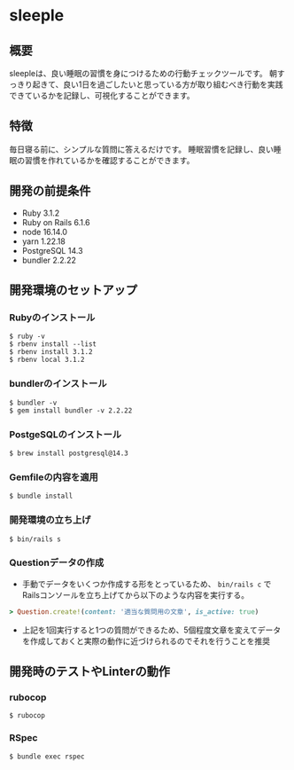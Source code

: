 # sleeple

## 概要
sleepleは、良い睡眠の習慣を身につけるための行動チェックツールです。
朝すっきり起きて、良い1日を過ごしたいと思っている方が取り組むべき行動を実践できているかを記録し、可視化することができます。

## 特徴
毎日寝る前に、シンプルな質問に答えるだけです。
睡眠習慣を記録し、良い睡眠の習慣を作れているかを確認することができます。

## 開発の前提条件
* Ruby 3.1.2
* Ruby on Rails 6.1.6
* node 16.14.0
* yarn 1.22.18
* PostgreSQL 14.3
* bundler 2.2.22

## 開発環境のセットアップ
### Rubyのインストール

```
$ ruby -v
$ rbenv install --list
$ rbenv install 3.1.2
$ rbenv local 3.1.2
```

### bundlerのインストール
```
$ bundler -v
$ gem install bundler -v 2.2.22
```

### PostgeSQLのインストール
```
$ brew install postgresql@14.3
```

### Gemfileの内容を適用

```
$ bundle install
```

### 開発環境の立ち上げ

```
$ bin/rails s
```

### Questionデータの作成
* 手動でデータをいくつか作成する形をとっているため、 `bin/rails c` でRailsコンソールを立ち上げてから以下のような内容を実行する。

```ruby
> Question.create!(content: '適当な質問用の文章', is_active: true)
```
* 上記を1回実行すると1つの質問ができるため、5個程度文章を変えてデータを作成しておくと実際の動作に近づけられるのでそれを行うことを推奨

## 開発時のテストやLinterの動作
### rubocop

```
$ rubocop
```

### RSpec
```
$ bundle exec rspec
```